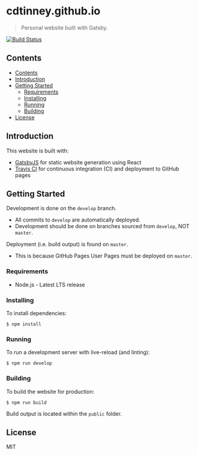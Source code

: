 # cdtinney.github.io
> Personal website built with Gatsby.

[![Build Status](https://travis-ci.org/cdtinney/cdtinney.github.io.svg?branch=master)](https://travis-ci.org/cdtinney/cdtinney.github.io)

## Contents

- [Contents](#contents)
- [Introduction](#introduction)
- [Getting Started](#getting-started)
  - [Requirements](#requirements)
  - [Installing](#installing)
  - [Running](#running)
  - [Building](#building)
- [License](#license)

## Introduction

This website is built with:

* [GatsbyJS](gatsbyjs.org) for static website generation using React
* [Travis CI](https://travis-ci.org) for continuous integration (CI)
  and deployment to GitHub pages

## Getting Started

Development is done on the `develop` branch.
  * All commits to `develop` are automatically deployed.
  * Development should be done on branches sourced from `develop`, NOT `master`.

Deployment (i.e. build output) is found on `master`.
  * This is because GitHub Pages User Pages must be deployed on `master`.

### Requirements

* Node.js - Latest LTS release

### Installing

To install dependencies:

```
$ npm install
```

### Running

To run a development server with live-reload (and linting):

```
$ npm run develop
```

### Building

To build the website for production:

```
$ npm run build
```

Build output is located within the `public` folder.

## License

MIT
